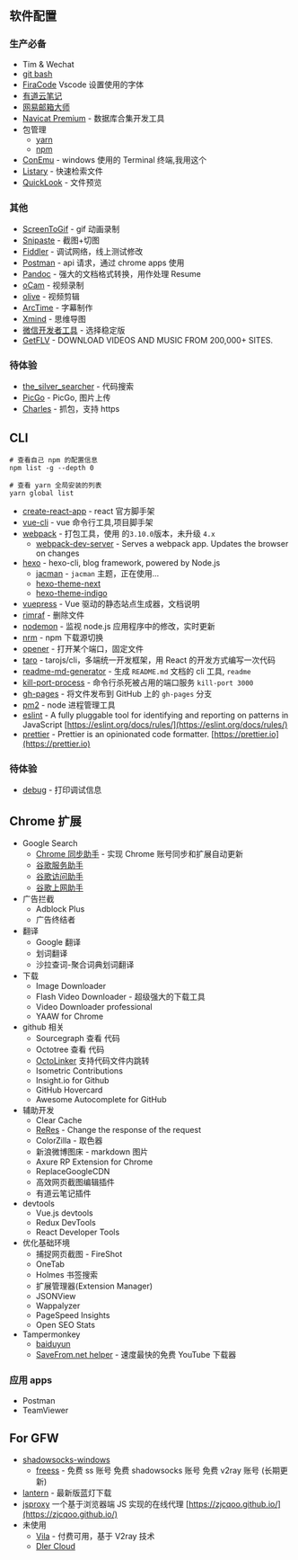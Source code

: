 ## 软件配置

### 生产必备

-   Tim & Wechat
-   [git bash](https://gitforwindows.org/)
-   [FiraCode](https://github.com/tonsky/FiraCode) Vscode 设置使用的字体
-   [有道云笔记](https://note.youdao.com/)
-   [网易邮箱大师](https://mail.163.com/dashi/)
-   [Navicat Premium](https://www.navicat.com.cn/products/navicat-premium) - 数据库合集开发工具
-   包管理
    -   [yarn](https://yarnpkg.com/zh-Hant/)
    -   [npm](http://nodejs.cn/download/)
-   [ConEmu](https://github.com/Maximus5/ConEmu/) - windows 使用的 Terminal 终端,我用这个
-   [Listary](https://www.listary.com/) - 快速检索文件
-   [QuickLook](https://pooi.moe/QuickLook/) - 文件预览

### 其他

-   [ScreenToGif](https://www.screentogif.com/) - gif 动画录制
-   [Snipaste](https://zh.snipaste.com/) - 截图+切图
-   [Fiddler](https://www.telerik.com/fiddler) - 调试网络，线上测试修改
-   [Postman](https://www.getpostman.com/) - api 请求，通过 chrome apps 使用
-   [Pandoc](https://github.com/jgm/pandoc) - 强大的文档格式转换，用作处理 Resume
-   [oCam](http://ohsoft.net/eng/) - 视频录制
-   [olive](https://github.com/olive-editor/olive) - 视频剪辑
-   [ArcTime](https://arctime.org/) - 字幕制作
-   [Xmind](https://www.xmind.cn/xmind8-pro/) - 思维导图
-   [微信开发者工具](https://developers.weixin.qq.com/miniprogram/dev/devtools/download.html) - 选择稳定版
-   [GetFLV](http://www.vdigger.com/index.html) - DOWNLOAD VIDEOS AND MUSIC FROM 200,000+ SITES.

### 待体验

-   [the\_silver\_searcher](https://github.com/ggreer/the_silver_searcher) - 代码搜索
-   [PicGo](https://github.com/Molunerfinn/PicGo) - PicGo, 图片上传
-   [Charles](https://www.charlesproxy.com/) - 抓包，支持 https

## CLI

```shell
# 查看自己 npm 的配置信息
npm list -g --depth 0

# 查看 yarn 全局安装的列表
yarn global list
```

-   [create-react-app](https://github.com/facebook/create-react-app) - react 官方脚手架
-   [vue-cli](https://github.com/vuejs/vue-cli) - vue 命令行工具,项目脚手架
-   [webpack](https://github.com/webpack/webpack) - 打包工具，使用 的`3.10.0`版本，未升级 `4.x`
    -   [webpack-dev-server](https://github.com/webpack/webpack-dev-server) - Serves a webpack app. Updates the browser on changes
-   [hexo](https://github.com/hexojs/hexo) - hexo-cli, blog framework, powered by Node.js
    -   [jacman](https://github.com/wuchong/jacman) - `jacman` 主题，正在使用...
    -   [hexo-theme-next](https://github.com/iissnan/hexo-theme-next)
    -   [hexo-theme-indigo](https://github.com/yscoder/hexo-theme-indigo)
-   [vuepress](https://github.com/vuejs/vuepress) - Vue 驱动的静态站点生成器，文档说明
-   [rimraf](https://github.com/isaacs/rimraf) - 删除文件
-   [nodemon](https://github.com/remy/nodemon/) - 监视 node.js 应用程序中的修改，实时更新
-   [nrm](https://github.com/Pana/nrm) - npm 下载源切换
-   [opener](https://github.com/domenic/opener) - 打开某个端口，固定文件
-   [taro](https://github.com/NervJS/taro) - tarojs/cli，多端统一开发框架，用 React 的开发方式编写一次代码
-   [readme-md-generator](https://github.com/kefranabg/readme-md-generator) - 生成 `README.md` 文档的 cli 工具, `readme`
-   [kill-port-process](https://github.com/hilleer/kill-port-process) - 命令行杀死被占用的端口服务 `kill-port 3000`
-   [gh-pages](https://github.com/tschaub/gh-pages) - 将文件发布到 GitHub 上的 `gh-pages` 分支
-   [pm2](https://github.com/Unitech/pm2) - node 进程管理工具
-   [eslint](https://github.com/eslint/eslint) - A fully pluggable tool for identifying and reporting on patterns in JavaScript [https://eslint.org/docs/rules/](https://eslint.org/docs/rules/)
-   [prettier](https://github.com/prettier/prettier/) - Prettier is an opinionated code formatter. [https://prettier.io](https://prettier.io)

### 待体验

-   [debug](https://github.com/visionmedia/debug) - 打印调试信息

## Chrome 扩展

-   Google Search
    -   [Chrome 同步助手](https://chrome.google.com/webstore/detail/chrome-sync-helper/gbkepcmpjglfonklehdgjnimebhnmlel) - 实现 Chrome 账号同步和扩展自动更新
    -   [谷歌服务助手](https://chrome.google.com/webstore/detail/%E8%B0%B7%E6%AD%8C%E6%9C%8D%E5%8A%A1%E5%8A%A9%E6%89%8B/cgncbhnhlkbdieckbbmeppcefokppagh)
    -   [谷歌访问助手](https://chrome.google.com/webstore/detail/%E8%B0%B7%E6%AD%8C%E8%AE%BF%E9%97%AE%E5%8A%A9%E6%89%8B/gocklaboggjfkolaknpbhddbaopcepfp)
    -   [谷歌上网助手](https://chrome.google.com/webstore/detail/%E8%B0%B7%E6%AD%8C%E4%B8%8A%E7%BD%91%E5%8A%A9%E6%89%8B/nonmafimegllfoonjgplbabhmgfanaka)
-   广告拦截
    -   Adblock Plus
    -   广告终结者
-   翻译
    -   Google 翻译
    -   划词翻译
    -   沙拉查词-聚合词典划词翻译
-   下载
    -   Image Downloader
    -   Flash Video Downloader - 超级强大的下载工具
    -   Video Downloader professional
    -   YAAW for Chrome
-   github 相关
    -   Sourcegraph 查看 代码
    -   Octotree 查看 代码
    -   [OctoLinker](https://github.com/OctoLinker/OctoLinker) 支持代码文件内跳转
    -   Isometric Contributions
    -   Insight.io for Github
    -   GitHub Hovercard
    -   Awesome Autocomplete for GitHub
-   辅助开发
    -   Clear Cache
    -   [ReRes](https://github.com/annnhan/ReRes) - Change the response of the request
    -   ColorZilla - 取色器
    -   新浪微博图床 - markdown 图片
    -   Axure RP Extension for Chrome
    -   ReplaceGoogleCDN
    -   高效网页截图编辑插件
    -   有道云笔记插件
-   devtools
    -   Vue.js devtools
    -   Redux DevTools
    -   React Developer Tools
-   优化基础环境
    -   捕捉网页截图 - FireShot
    -   OneTab
    -   Holmes 书签搜索
    -   扩展管理器(Extension Manager)
    -   JSONView
    -   Wappalyzer
    -   PageSpeed Insights
    -   Open SEO Stats
-   Tampermonkey
    -   [baiduyun](https://github.com/syhyz1990/baiduyun)
    -   [SaveFrom.net helper](https://zh.savefrom.net/1-how-to-download-youtube-video.html) - 速度最快的免费 YouTube 下载器

### 应用 apps

-   Postman
-   TeamViewer

## For GFW

-   [shadowsocks-windows](https://github.com/shadowsocks/shadowsocks-windows)
    -   [freess](https://github.com/max2max/freess) - 免费 ss 账号 免费 shadowsocks 账号 免费 v2ray 账号 (长期更新)
-   [lantern](https://github.com/getlantern/download) - 最新版蓝灯下载
-   [jsproxy](https://github.com/EtherDream/jsproxy) 一个基于浏览器端 JS 实现的在线代理 [https://zjcqoo.github.io/](https://zjcqoo.github.io/)
-   未使用
    -   [Vila](https://vilavpn.com/) - 付费可用，基于 V2ray 技术
    -   [Dler Cloud](https://dlercloud.org/)